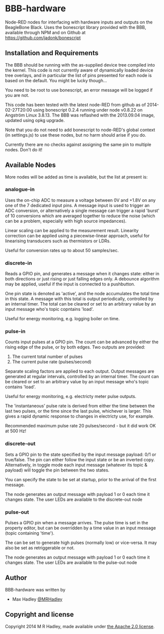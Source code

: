 # BBB-hardware

Node-RED nodes for interfacing with hardware inputs and outputs on the BeagleBone Black.
Uses the bonescript library provided with the BBB, available through NPM and on Github
at <https://github.com/jadonk/bonescript>

## Installation and Requirements

The BBB should be running with the as-supplied device tree compiled into the kernel. This
code is not currently aware of dynamically loaded device tree overlays, and in particular
the list of pins presented for each node is based on the default. You might be lucky though...

You need to be root to use bonescript, an error message will be logged if you are not.

This code has been tested with the latest node-RED from github as of 2014-02-27T20:00
using bonescript 0.2.4 running under node v0.8.22 on Angström
Linux 3.8.13. The BBB was reflashed with the 2013.09.04 image, updated using opkg upgrade.

Note that you do not need to add bonescript to node-RED's global context (in settings.js) to
use these nodes, but no harm should arise if you do.

Currently there are no checks against assigning the same pin to multiple nodes. Don't do it!

## Available Nodes

More nodes will be added as time is available, but the list at present is:

### analogue-in

Uses the on-chip ADC to measure a voltage between 0V and +1.8V on any one of the 7
dedicated input pins. A message input is used to trigger an ADC conversion, or
alternatively a single message can trigger a rapid 'burst' of 10 conversions
which are averaged together to reduce the noise (which can be a problem, especially
with high source impedances).

Linear scaling can be applied to the measurement result. Linearity correction can
be applied using a piecewise-linear approach, useful for linearising transducers such
as thermistors or LDRs.

Useful for conversion rates up to about 50 samples/sec.

### discrete-in

Reads a GPIO pin, and generates a message when it changes state: either in both
directions or just rising or just falling edges only. A debounce algorithm may be
applied, useful if the input is connected to a pushbutton.

One pin state is denoted as 'active', and the node accumulates the total time in this
state. A message with this total is output periodically, controlled by an internal
timer. The total can be cleared or set to an arbitrary value by an input message
who's topic copntains 'load'.

Useful for energy monitoring, e.g. logging boiler on time.

### pulse-in

Counts input pulses at a GPIO pin. The count can be advanced by either the rising edge
of the pulse, or by both edges. Two outputs are provided:

1. The current total number of pulses
2. The current pulse rate (pulses/second)

Separate scaling factors are applied to each output. Output messages are generated
at regular intervals, controlled by an internal timer. The count can be cleared
or set to an arbitrary value by an input message who's topic contains 'load'.

Useful for energy monitoring, e.g. electricty meter pulse outputs.

The 'instantaneous' pulse rate is derived from either the time between the last two
pulses, or the time since the last pulse, whichever is larger. This gives a rapid
dynamic response to changes in electricty use, for example.

Recommended maximum pulse rate 20 pulses/second - but it did work OK at 500 Hz!

### discrete-out

Sets a GPIO pin to the state specified by the input message payload: 0/1 or true/false.
The pin can either follow the input state or be an inverted copy. Alternatively, in toggle
mode each input message (whatever its topic & payload) will toggle the pin between
the two states.

You can specify the state to be set at startup, prior to the arrival of the first message.

The node generates an output message with payload 1 or 0 each time it changes state.
The user LEDs are available to the discrete-out node

### pulse-out

Pulses a GPIO pin when a message arrives. The pulse time is set in the property editor,
but can be overridden by a time value in an input message (topic containing 'time').

The can be set to generate high pulses (normally low) or vice-versa. It may also be 
set as retriggerable or not.

The node generates an output message with payload 1 or 0 each time it changes state.
The user LEDs are available to the pulse-out node

## Author

BBB-hardware was written by

* Max Hadley [@MRHadley](http://twitter.com/MRHadley)

## Copyright and license

Copyright 2014 M R Hadley, made available under [the Apache 2.0 license](LICENSE).
